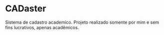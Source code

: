 ﻿# CADaster
Sistema de cadastro academico.
Projeto realizado somente por mim e sem fins lucrativos, apenas acadêmicos.

